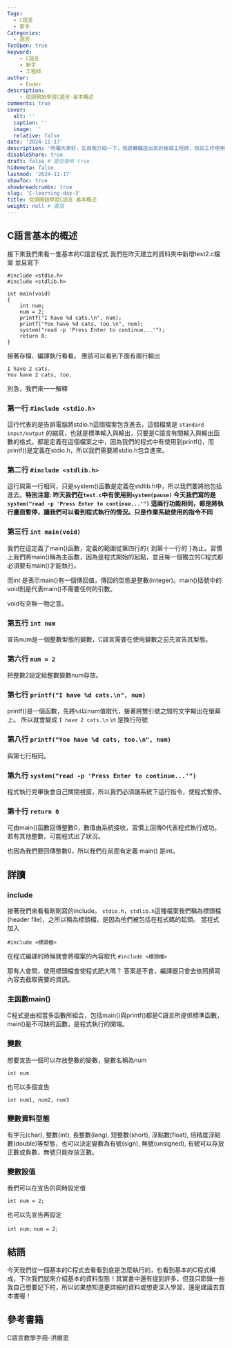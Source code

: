 ```yaml
---
Tags: 
  - C語言
  - 新手
Categories:
  - 語言
TocOpen: true
keyword:
    - C語言
    - 新手
    - 工程師
author:
    - Ender
description:
    - 從頭開始學習C語言-基本概述
comments: true
cover:
  alt: ''
  caption: ''
  image: ''
  relative: false
date: '2024-11-17'
description: '哈囉大家好，先自我介紹一下，我是轉職班出來的後端工程師，目前工作使用Laravel框架去開發，搭建此部落格是為了記錄自己學習，也希望分享給其他人，如果有誤歡迎跟我說。' # 開頭簡介
disableShare: true
draft: false # 是否發佈 true
hidemeta: false
lastmod: '2024-11-17'
showToc: true
showbreadcrumbs: true
slug: 'C-learning-day-3'
title: 從頭開始學習C語言-基本概述
weight: null # 置頂
---
```


## C語言基本的概述

接下來我們來看一隻基本的C語言程式
我們在昨天建立的資料夾中新增test2.c檔案
並且寫下
```=c
#include <stdio.h>
#include <stdlib.h>

int main(void)
{
    int num;
    num = 2;
    printf("I have %d cats.\n", num);
    printf("You have %d cats, too.\n", num);
    system("read -p 'Press Enter to continue...'");
    return 0;
}
```

接著存檔、編譯執行看看。
應該可以看到下面有兩行輸出
```
I have 2 cats.
You have 2 cats, too.
```
別急，我們來一一解釋
### 第一行 `#include <stdio.h>`
這行代表的是告訴電腦將stdio.h這個檔案包含進去，這個檔案是 `standard input/output` 的縮寫，也就是標準輸入與輸出，只要是C語言有關輸入與輸出函數的格式，都是定義在這個檔案之中，因為我們的程式中有使用到printf()，而printf()是定義在stdio.h，所以我們需要將stdio.h包含進來。

### 第二行 `#include <stdlib.h>`

這行與第一行相同，只是system()函數是定義在stdlib.h中，所以我們要將他包括進去。**特別注意: 昨天我們在`test.c`中有使用到`system(pause)` 今天我們寫的是`system("read -p 'Press Enter to continue...'")` 這兩行功能相同，都是將執行畫面暫停，讓我們可以看到程式執行的情況。只是作業系統使用的指令不同**

### 第三行 `int main(void)`

我們在這定義了main()函數，定義的範圍從第四行的`{` 到第十一行的 `}`為止。習慣上我們將main()稱為主函數，因為是程式開始的起點，並且每一個獨立的C程式都必須要有main()才能執行。

而int 是表示main()有一個傳回值，傳回的型態是整數(integer)。main()括號中的void則是代表main()不需要任何的引數。

void有空無一物之意。

### 第五行 `int num`

宣告num是一個整數型態的變數，C語言需要在使用變數之前先宣告其型態。

### 第六行 `num = 2`

把整數2設定給整數變數num存放。

### 第七行 `printf("I have %d cats.\n", num)`

printf()是一個函數，先將`%d`以num值取代，接著將雙引號之間的文字輸出在螢幕上。
所以就會變成 `I have 2 cats.\n`
\n 是換行符號

### 第八行 `printf("You have %d cats, too.\n", num)`

與第七行相同。

### 第九行 `system("read -p 'Press Enter to continue...'")`

程式執行完畢後會自己關閉視窗，所以我們必須讓系統下這行指令，使程式暫停。

### 第十行 `return 0`

可由main()函數回傳整數0，數值由系統接收，習慣上回傳0代表程式執行成功。若有其他整數，可能程式出了狀況。

也因為我們要回傳整數0，所以我們在前面有定義 main() 是int。


## 詳讀

### include

接著我們來看看剛剛寫的include。
`stdio.h`，`stdlib.h`這種檔案我們稱為標頭檔(header file)，之所以稱為標頭檔，是因為他們被包括在程式碼的起頭。
當程式加入

`#include <標頭檔>`

在程式編譯的時候就會將檔案的內容取代 `#include <標頭檔>`

那有人會問，使用標頭檔會使程式肥大嗎？
答案是不會，編譯器只會去依照撰寫內容去截取需要的資訊。

### 主函數main()

C程式是由相當多函數所組合，包括main()與printf()都是C語言所提供標準函數，main()是不可缺的函數，是程式執行的開端。

### 變數

想要宣告一個可以存放整數的變數，變數名稱為num

`int num`

也可以多個宣告

`int num1, num2, num3`

### 變數資料型態

有字元(char), 整數(int), 長整數(lang), 短整數(short), 浮點數(float), 倍精度浮點數(double)等型態，也可以決定變數為有號(sign), 無號(unsigned), 有號可以存放正數或負數，無號只能存放正數。


### 變數設值

我們可以在宣告的同時設定值

`int num = 2;`

也可以先宣告再設定

`int num;`
`num = 2;`


## 結語

今天我們從一個基本的C程式去看看到底是怎麼執行的，也看到基本的C程式構成，下次我們就來介紹基本的資料型態！其實書中還有提到許多，但我只節錄一些我自己想要記下的，所以如果想知道更詳細的資料或想更深入學習，還是建議去買本書喔！

## 參考書籍

C語言教學手冊-洪維恩